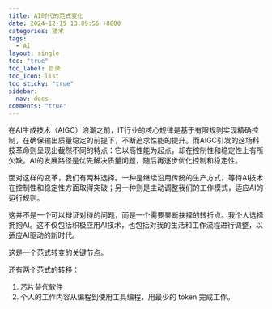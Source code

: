 ```yaml
---
title: AI时代的范式变化
date: 2024-12-15 13:09:56 +0800
categories: 技术
tags:
  - AI
layout: single
toc: "true"
toc_label: 目录
toc_icon: list
toc_sticky: "true"
sidebar:
  nav: docs
comments: "true"
---
```

在AI生成技术（AIGC）浪潮之前，IT行业的核心规律是基于有限规则实现精确控制，在确保输出质量稳定的前提下，不断追求性能的提升。而AIGC引发的这场科技革命则呈现出截然不同的特点：它以高性能为起点，却在控制性和稳定性上有所欠缺。AI的发展路径是优先解决质量问题，随后再逐步优化控制和稳定性。

面对这样的变革，我们有两种选择。一种是继续沿用传统的生产方式，等待AI技术在控制性和稳定性方面取得突破；另一种则是主动调整我们的工作模式，适应AI的运行规则。

这并不是一个可以辩证对待的问题，而是一个需要果断抉择的转折点。我个人选择拥抱AI。这不仅包括积极应用AI技术，也包括对我的生活和工作流程进行调整，以适应AI驱动的新时代。

这是一个范式转变的关键节点。


还有两个范式的转移：

1. 芯片替代软件
2. 个人的工作内容从编程到使用工具编程，用最少的 token 完成工作。